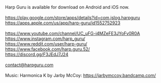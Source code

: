 Harp Guru is available for download on Android and iOS now.\
\
https://play.google.com/store/apps/details?id=com.jslog.harpguru \
https://apps.apple.com/us/app/harp-guru/id1552752923 \
\
https://www.youtube.com/channel/UC_uFG-i4MZeFE3JYoFv0R0A \
https://www.instagram.com/harp_guru/ \
https://www.reddit.com/user/harp-guru/ \
https://www.facebook.com/harp.guru.52/ \
https://discord.gg/F3JEdJ7J24 \
\
contact@harpguru.com \
\
Music: Harmonica K by Jarby McCoy: https://jarbymccoy.bandcamp.com/

